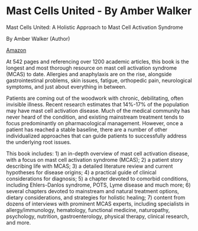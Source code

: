 # Mast Cells United - By Amber Walker

Mast Cells United: A Holistic Approach to Mast Cell Activation Syndrome

By Amber Walker (Author)

[Amazon](https://www.amazon.com/Mast-Cells-United-Holistic-Activation/dp/1733711708)

At 542 pages and referencing over 1200 academic articles, this book is the longest and most thorough resource on mast cell activation syndrome (MCAS) to date. Allergies and anaphylaxis are on the rise, alongside gastrointestinal problems, skin issues, fatigue, orthopedic pain, neurological symptoms, and just about everything in between.

Patients are coming out of the woodwork with chronic, debilitating, often invisible illness. Recent research estimates that 14%-17% of the population may have mast cell activation disease. Much of the medical community has never heard of the condition, and existing mainstream treatment tends to focus predominantly on pharmacological management. However, once a patient has reached a stable baseline, there are a number of other individualized approaches that can guide patients to successfully address the underlying root issues.

This book includes: 1) an in-depth overview of mast cell activation disease, with a focus on mast cell activation syndrome (MCAS); 2) a patient story describing life with MCAS; 3) a detailed literature review and current hypotheses for disease origins; 4) a practical guide of clinical considerations for diagnosis; 5) a chapter devoted to comorbid conditions, including Ehlers-Danlos syndrome, POTS, Lyme disease and much more; 6) several chapters devoted to mainstream and natural treatment options, dietary considerations, and strategies for holistic healing; 7) content from dozens of interviews with prominent MCAS experts, including specialists in allergy/immunology, hematology, functional medicine, naturopathy, psychology, nutrition, gastroenterology, physical therapy, clinical research, and more.
